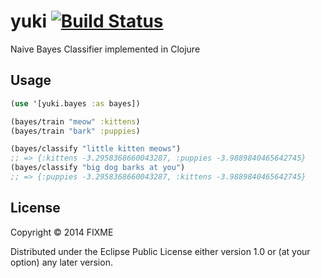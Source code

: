 # yuki [![Build Status](https://travis-ci.org/dieselpoweredkitten/yuki.png?branch=master)](https://travis-ci.org/dieselpoweredkitten/yuki)

Naive Bayes Classifier implemented in Clojure

## Usage

```clojure
(use '[yuki.bayes :as bayes])

(bayes/train "meow" :kittens)
(bayes/train "bark" :puppies)

(bayes/classify "little kitten meows")
;; => {:kittens -3.2958368660043287, :puppies -3.9889840465642745}
(bayes/classify "big dog barks at you")
;; => {:puppies -3.2958368660043287, :kittens -3.9889840465642745}
```

## License

Copyright © 2014 FIXME

Distributed under the Eclipse Public License either version 1.0 or (at
your option) any later version.
